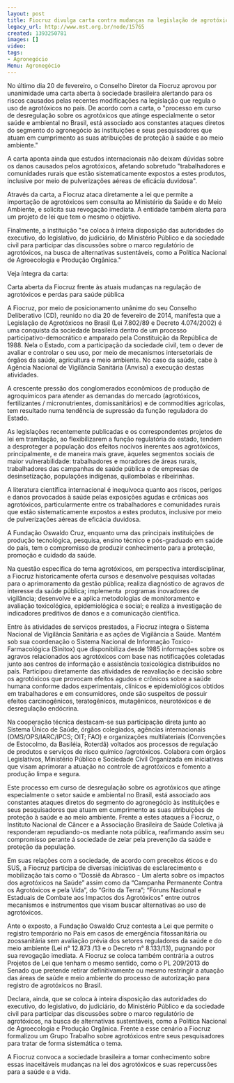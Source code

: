 ```yaml
---
layout: post
title: Fiocruz divulga carta contra mudanças na legislação de agrotóxicos
legacy_url: http://www.mst.org.br/node/15765
created: 1393250781
images: []
video: 
tags:
- Agronegócio
Menu: Agronegócio
---
```



No último dia 20 de fevereiro, o Conselho Diretor da Fiocruz aprovou por unanimidade uma carta aberta à sociedade brasileira alertando para os riscos causados pelas recentes modificações na legislação que regula o uso de agrotóxicos no país.
De acordo com a carta, o "processo em curso de desregulação sobre os agrotóxicos que atinge especialmente o setor saúde e ambiental no Brasil, está associado aos constantes ataques diretos do segmento do agronegócio às instituições e seus pesquisadores que atuam em cumprimento as suas atribuições de proteção à saúde e ao meio ambiente."


A carta aponta ainda que estudos internacionais não deixam dúvidas sobre os danos causados pelos agrotóxicos, afetando sobretudo "trabalhadores e comunidades rurais que estão sistematicamente expostos a estes produtos, inclusive por meio de pulverizações aéreas de eficácia duvidosa".


Através da carta, a Fiocruz ataca diretamente a lei que permite a importação de agrotóxicos sem consulta ao Ministério da Saúde e do Meio Ambiente, e solicita sua revogação imediata. A entidade também alerta para um projeto de lei que tem o mesmo o objetivo.


Finalmente, a instituição "se coloca à inteira disposição das autoridades do executivo, do legislativo, do judiciário, do Ministério Público e da sociedade civil para participar das discussões sobre o marco regulatório de agrotóxicos, na busca de alternativas sustentáveis, como a Política Nacional de Agroecologia e Produção Orgânica."



Veja íntegra da carta:

Carta aberta da Fiocruz frente às atuais mudanças na regulação de agrotóxicos e perdas para saúde pública


A Fiocruz, por meio de posicionamento unânime do seu Conselho Deliberativo (CD), reunido no dia 20 de fevereiro de 2014, manifesta que a Legislação de Agrotóxicos no Brasil (Lei 7.802/89 e Decreto 4.074/2002) é uma conquista da sociedade brasileira dentro de um processo participativo-democrático e amparado pela Constituição da República de 1988.
Nela o Estado, com a participação da sociedade civil, tem o dever de avaliar e controlar o seu uso, por meio de mecanismos intersetoriais de órgãos da saúde, agricultura e meio ambiente. No caso da saúde, cabe à Agência Nacional de Vigilância Sanitária (Anvisa) a execução destas atividades.


A crescente pressão dos conglomerados econômicos de produção de agroquímicos para atender as demandas do mercado (agrotóxicos, fertilizantes / micronutrientes, domissanitários) e de commodities agrícolas, tem resultado numa tendência de supressão da função reguladora do Estado.


As legislações recentemente publicadas e os correspondentes projetos de lei em tramitação, ao flexibilizarem a função regulatória do estado, tendem a desproteger a população dos efeitos nocivos inerentes aos agrotóxicos, principalmente, e de maneira mais grave, àqueles segmentos sociais de maior vulnerabilidade: trabalhadores e moradores de áreas rurais, trabalhadores das campanhas de saúde pública e de empresas de desinsetização, populações indígenas, quilombolas e ribeirinhas.


A literatura científica internacional é inequívoca quanto aos riscos, perigos e danos provocados à saúde pelas exposições agudas e crônicas aos agrotóxicos, particularmente entre os trabalhadores e comunidades rurais que estão sistematicamente expostos a estes produtos, inclusive por meio de pulverizações aéreas de eficácia duvidosa.


A Fundação Oswaldo Cruz, enquanto uma das principais instituições de produção tecnológica, pesquisa, ensino técnico e pós-graduado em saúde do país, tem o compromisso de produzir conhecimento para a proteção, promoção e cuidado da saúde.


Na questão específica do tema agrotóxicos, em perspectiva interdisciplinar, a Fiocruz historicamente oferta cursos e desenvolve pesquisas voltadas para o aprimoramento da gestão pública; realiza diagnóstico de agravos de interesse da saúde pública; implementa  programas inovadores de vigilância; desenvolve e a aplica metodologias de monitoramento e avaliação toxicológica, epidemiológica e social; e realiza a investigação de indicadores preditivos de danos e a comunicação científica.


Entre às atividades de serviços prestados, a Fiocruz integra o Sistema Nacional de Vigilância Sanitária e as ações de Vigilância a Saúde. Mantém sob sua coordenação o Sistema Nacional de Informação Toxico-Farmacológica (Sinitox) que disponibiliza desde 1985 informações sobre os agravos relacionados aos agrotóxicos com base nas notificações coletadas junto aos centros de informação e assistência toxicológica distribuídos no país.
Participou diretamente das atividades de reavaliação e decisão sobre os agrotóxicos que provocam efeitos agudos e crônicos sobre a saúde humana conforme dados experimentais, clínicos e epidemiológicos obtidos em trabalhadores e em consumidores, onde são suspeitos de possuir efeitos carcinogênicos, teratogênicos, mutagênicos, neurotóxicos e de desregulação endócrina.


Na cooperação técnica destacam-se sua participação direta junto ao Sistema Único de Saúde, órgãos colegiados, agências internacionais (OMS/OPS/IARC/IPCS; OIT; FAO) e organizações multilateriais (Convenções de Estocolmo, da Basiléia, Roterdã) voltados aos processos de regulação de produtos e serviços de risco químico /agrotóxicos.
Colabora com órgãos Legislativos, Ministério Público e Sociedade Civil Organizada em iniciativas que visam aprimorar a atuação no controle de agrotóxicos e fomento a produção limpa e segura.


Este processo em curso de desregulação sobre os agrotóxicos que atinge especialmente o setor saúde e ambiental no Brasil, está associado aos constantes ataques diretos do segmento do agronegócio às instituições e seus pesquisadores que atuam em cumprimento as suas atribuições de proteção à saúde e ao meio ambiente.
Frente a estes ataques a Fiocruz, o Instituto Nacional de Câncer e a Associação Brasileira de Saúde Coletiva já responderam repudiando-os mediante nota pública, reafirmando assim seu compromisso perante á sociedade de zelar pela prevenção da saúde e proteção da população.


Em suas relações com a sociedade, de acordo com preceitos éticos e do SUS, a Fiocruz participa de diversas iniciativas de esclarecimento e mobilização tais como o “Dossiê da Abrasco - Um alerta sobre os impactos dos agrotóxicos na Saúde” assim como da “Campanha Permanente Contra os Agrotóxicos e pela Vida”, do “Grito da Terra”; “Fóruns Nacional e Estaduais de Combate aos Impactos dos Agrotóxicos” entre outros mecanismos e instrumentos que visam buscar alternativas ao uso de agrotóxicos.


Ante o exposto, a Fundação Oswaldo Cruz contesta a Lei que permite o registro temporário no País em casos de emergência fitossanitária ou zoossanitária sem avaliação prévia dos setores reguladores da saúde e do meio ambiente (Lei n° 12.873 /13 e o Decreto n° 8.133/13), pugnando por sua revogação imediata.
A Fiocruz se coloca também contrária a outros Projetos de Lei que tenham o mesmo sentido, como o PL 209/2013 do Senado que pretende retirar definitivamente ou mesmo restringir a atuação das áreas de saúde e meio ambiente do processo de autorização para registro de agrotóxicos no Brasil.


Declara, ainda, que se coloca à inteira disposição das autoridades do executivo, do legislativo, do judiciário, do Ministério Público e da sociedade civil para participar das discussões sobre o marco regulatório de agrotóxicos, na busca de alternativas sustentáveis, como a Política Nacional de Agroecologia e Produção Orgânica.
Frente a esse cenário a Fiocruz formalizou um Grupo Trabalho sobre agrotóxicos entre seus pesquisadores para tratar de forma sistemática o tema.


A Fiocruz convoca a sociedade brasileira a tomar conhecimento sobre essas inaceitáveis mudanças na lei dos agrotóxicos e suas repercussões para a saúde e a vida.

 

